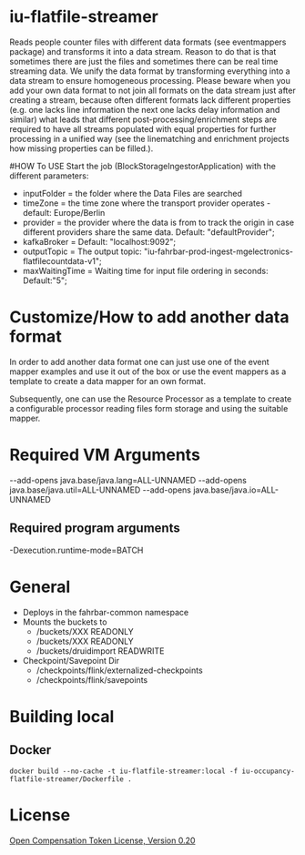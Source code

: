 # iu-flatfile-streamer
Reads people counter files with different data formats (see eventmappers package) and transforms it into a data stream.
Reason to do that is that sometimes there are just the files and sometimes there can be real time streaming data. 
We unify the data format by transforming everything into a data stream to ensure homogeneous processing.
Please beware when you add your own data format to not join all formats on the data stream just after creating a stream, because often different formats lack different properties (e.g. one lacks line information the next one lacks delay information and similar) what leads that different post-processing/enrichment steps are required to have all streams populated with equal properties for further processing in a unified way (see the linematching and enrichment projects how missing properties can be filled.).

#HOW To USE
Start the job (BlockStorageIngestorApplication) with the different parameters:
- inputFolder = the folder where the Data Files are searched
- timeZone = the time zone where the transport provider operates - default: Europe/Berlin
- provider = the provider where the data is from to track the origin in case different providers share the same data. Default: "defaultProvider";
- kafkaBroker = Default: "localhost:9092";
- outputTopic = The output topic: "iu-fahrbar-prod-ingest-mgelectronics-flatfilecountdata-v1";
- maxWaitingTime = Waiting time for input file ordering in seconds: Default:"5";

# Customize/How to add another data format
In order to add another data format one can just use one of the event mapper examples and use it out of the box or use the event mappers as a template to create a data mapper for an own format.

Subsequently, one can use the Resource Processor as a template to create a configurable processor reading files form storage and using the suitable mapper.

# Required VM Arguments
--add-opens java.base/java.lang=ALL-UNNAMED
--add-opens java.base/java.util=ALL-UNNAMED
--add-opens java.base/java.io=ALL-UNNAMED
## Required program arguments
-Dexecution.runtime-mode=BATCH 


# General
* Deploys in the fahrbar-common namespace
* Mounts the buckets to
  * /buckets/XXX READONLY
  * /buckets/XXX READONLY
  * /buckets/druidimport READWRITE
* Checkpoint/Savepoint Dir
  * /checkpoints/flink/externalized-checkpoints
  * /checkpoints/flink/savepoints


# Building local

## Docker
```
docker build --no-cache -t iu-flatfile-streamer:local -f iu-occupancy-flatfile-streamer/Dockerfile .
```


# License
[Open Compensation Token License, Version 0.20](https://github.com/open-compensation-token-license/license/blob/main/LICENSE.md)
